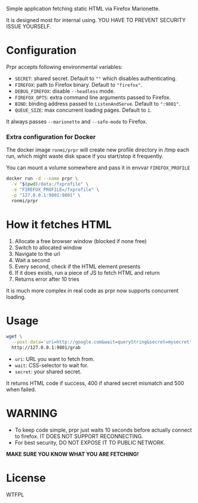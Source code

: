 Simple application fetching static HTML via Firefox Marionette.

It is designed most for internal using. YOU HAVE TO PREVENT SECURITY ISSUE YOURSELF.

# Configuration

Prpr accepts following environmental variables:

- `SECRET`: shared secret. Default to `""` which disables authenticating.
- `FIREFOX`: path to Firefox binary. Default to `"firefox"`.
- `DEBUG_FIREFOX`: disable `--headless` mode.
- `FIREFOX_OPTS`: extra command line arguments passed to Firefox.
- `BIND`: binding address passed to `ListenAndServe`. Default to `":9801"`.
- `QUEUE_SIZE`: max concurrent loading pages. Default to `1`.

It always passes `--marionette` and `--safe-mode` to Firefox.

### Extra configuration for Docker

The docker image `ronmi/prpr` will create new profile directory in /tmp each run,
which might waste disk space if you start/stop it frequently.

You can mount a volume somewhere and pass it in envvar `FIREFOX_PROFILE`

```sh
docker run -d --name prpr \
  -v "$(pwd)/data:/fxprofile" \
  -e "FIREFOX_PROFILE=/fxprofile" \
  -p "127.0.0.1:9801:9801" \
  ronmi/prpr
```

# How it fetches HTML

1. Allocate a free browser window (blocked if none free)
2. Switch to allocated window
3. Navigate to the url
4. Wait a second
5. Every second, check if the HTML element presents
6. If it does exists, run a piece of JS to fetch HTML and return
7. Returns error after 10 tries

It is much more complex in real code as prpr now supports concurrent loading. 


# Usage

```sh
wget \
  --post-data='uri=http://google.com&wait=queryString&secret=mysecret' \
  http://127.0.0.1:9801/grab
```

- `uri`: URL you want to fetch from.
- `wait`: CSS-selector to wait for.
- `secret`: your shared secret.

It returns HTML code if success, 400 if shared secret mismatch and 500 when failed.

# WARNING

* To keep code simple, prpr just waits 10 seconds before actually connect to firefox. IT DOES NOT SUPPORT RECONNECTING.
* For best security, DO NOT EXPOSE IT TO PUBLIC NETWORK.

**MAKE SURE YOU KNOW WHAT YOU ARE FETCHING!**

# License

WTFPL
